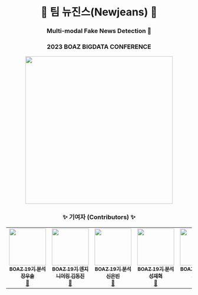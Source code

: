 <h1 align='center'> 📰 팀 뉴진스(Newjeans) 📰 </h1>
<h3 align='center'> Multi-modal Fake News Detection 🚨 </h3>

</h4>
<h3 align='center'> 2023 BOAZ BIGDATA CONFERENCE </h3>
<p align="center">
  <img src="https://github.com/okaybody10/Boaz_adv_newjeans/assets/97430653/e929febb-f39f-4984-9f22-46cfda255fe0" width="400px"/>
</p>


<h3 align='center'> ✨ 기여자 (Contributors) ✨ </h3>

<!-- ALL-CONTRIBUTORS-LIST:START - Do not remove or modify this section -->
<!-- prettier-ignore-start -->
<!-- markdownlint-disable -->
<table align='center'>

  <tr>
    <td align="center"><a href="https://github.com/jangwoosol"><img src="https://github.com/okaybody10/Boaz_adv_newjeans/assets/97430653/9a4c3b56-7bab-4299-b43b-a233d614b90f" width="100px;" alt=""/><br/><sub><b>BOAZ 19기 분석 장우솔</b></sub></a><br/><a href="https://github.com/BOAZ-bigdata" title="BOAZ">🐘</a></td>
    <td align="center"><a href="https://github.com/k00dj-19"><img src="https://github.com/okaybody10/Boaz_adv_newjeans/assets/97430653/525ba8b9-00de-450e-814a-8cfa87e6e0ac" width="100px;" alt=""/><br/><sub><b>BOAZ 19기 엔지니어링 김동진</b></sub></a><br/><a href="https://github.com/BOAZ-bigdata" title="BOAZ">🐘</a></td>
    <td align="center"><a href="https://github.com/eunbinni"><img src="https://github.com/okaybody10/Boaz_adv_newjeans/assets/97430653/d2c0efdf-d053-4c7a-9842-4c8b32d1468a" width="100px;" alt=""/><br/><sub><b>BOAZ 19기 분석 신은빈</b></sub></a><br/><a href="https://github.com/BOAZ-bigdata" title="BOAZ">🐘</a></td>
    <td align="center"><a href="https://github.com/okaybody10"><img src="https://github.com/okaybody10/Boaz_adv_newjeans/assets/97430653/a3149681-af58-438e-9033-29c7acabeb07" width="100px;" alt=""/><br/><sub><b>BOAZ 19기 분석 성재혁</b></sub></a><br /><a href="https://github.com/BOAZ-bigdata" title="BOAZ">🐘</a></td>
    <td align="center"><a href="https://github.com/audrb1999"><img src="https://github.com/okaybody10/Boaz_adv_newjeans/assets/97430653/77bd44bf-f274-4d59-a2bb-d49f685e25a2" width="100px;" alt=""/><br/><sub><b>BOAZ 19기 분석 박명규</b></sub></a><br/><a href="https://github.com/BOAZ-bigdata" title="BOAZ">🐘</a></td>
  </tr>
</table>

<!-- markdownlint-restore -->
<!-- prettier-ignore-end -->
<!-- ALL-CONTRIBUTORS-LIST:END -->
